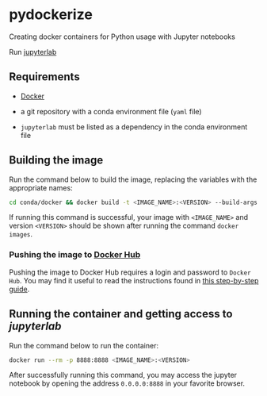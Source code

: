 # pydockerize
Creating docker containers for Python usage with Jupyter notebooks

Run [jupyterlab](https://jupyterlab.readthedocs.io/en/stable/)


## Requirements

* [Docker](://docs.docker.com/install/)

* a git repository with a conda environment file (`yaml` file)

* `jupyterlab` must be listed as a dependency in the conda environment file


## Building the image

Run the command below to build the image, replacing the variables with the appropriate names:

```bash
cd conda/docker && docker build -t <IMAGE_NAME>:<VERSION> --build-args GIT_REPO=<GIT_REPO> --build-args PATH_TO_ENVFILE=<PATH_TO_ENVFILE> .
```

If running this command is successful, your image with `<IMAGE_NAME>` and version `<VERSION>` should be shown
after running the command `docker images`.


### Pushing the image to [Docker Hub]()

Pushing the image to Docker Hub requires a login and password to `Docker Hub`. You may find it useful to read the instructions found in [this step-by-step guide](https://ropenscilabs.github.io/r-docker-tutorial/04-Dockerhub.html).


## Running the container and getting access to _jupyterlab_

Run the command below to run the container:

```bash
docker run --rm -p 8888:8888 <IMAGE_NAME>:<VERSION>
```

After successfully running this command, you may access the jupyter notebook by opening the address `0.0.0.0:8888` in your favorite browser.
